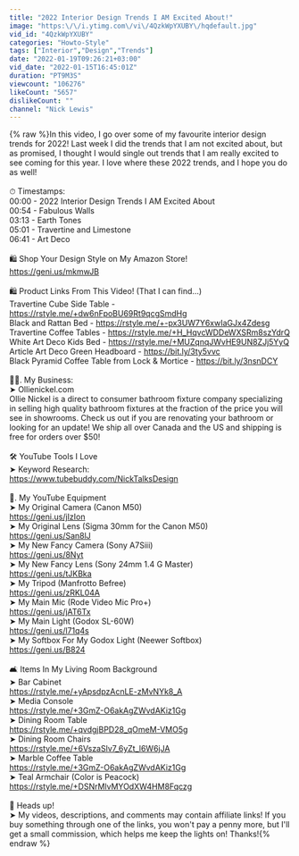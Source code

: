 ```yaml
---
title: "2022 Interior Design Trends I AM Excited About!"
image: "https:\/\/i.ytimg.com\/vi\/4QzkWpYXUBY\/hqdefault.jpg"
vid_id: "4QzkWpYXUBY"
categories: "Howto-Style"
tags: ["Interior","Design","Trends"]
date: "2022-01-19T09:26:21+03:00"
vid_date: "2022-01-15T16:45:01Z"
duration: "PT9M3S"
viewcount: "106276"
likeCount: "5657"
dislikeCount: ""
channel: "Nick Lewis"
---
```

{% raw %}In this video, I go over some of my favourite interior design trends for 2022!  Last week I did the trends that I am not excited about, but as promised, I thought I would single out trends that I am really excited to see coming for this year.  I love where these 2022 trends, and I hope you do as well!<br /><br />⏱   Timestamps:<br />00:00 - 2022 Interior Design Trends I AM Excited About<br />00:54 - Fabulous Walls<br />03:13 - Earth Tones<br />05:01 - Travertine and Limestone<br />06:41 - Art Deco<br /><br />🛍  Shop Your Design Style on My Amazon Store!<br /><a rel="nofollow" target="blank" href="https://geni.us/mkmwJB">https://geni.us/mkmwJB</a><br /><br />🛍 Product Links From This Video! (That I can find...)<br />Travertine Cube Side Table - <a rel="nofollow" target="blank" href="https://rstyle.me/+dw6nFpoBU69Rt9qcgSmdHg">https://rstyle.me/+dw6nFpoBU69Rt9qcgSmdHg</a><br />Black and Rattan Bed - <a rel="nofollow" target="blank" href="https://rstyle.me/+-px3UW7Y6xwIaGJx4Zdesg">https://rstyle.me/+-px3UW7Y6xwIaGJx4Zdesg</a><br />Travertine Coffee Tables - <a rel="nofollow" target="blank" href="https://rstyle.me/+H_HqvcWDDeWXSRm8szYdrQ">https://rstyle.me/+H_HqvcWDDeWXSRm8szYdrQ</a><br />White Art Deco Kids Bed - <a rel="nofollow" target="blank" href="https://rstyle.me/+MUZqnqJWvHE9UN8ZJj5YyQ">https://rstyle.me/+MUZqnqJWvHE9UN8ZJj5YyQ</a><br />Article Art Deco Green Headboard - <a rel="nofollow" target="blank" href="https://bit.ly/3ty5vvc">https://bit.ly/3ty5vvc</a><br />Black Pyramid Coffee Table from Lock &amp; Mortice - <a rel="nofollow" target="blank" href="https://bit.ly/3nsnDCY">https://bit.ly/3nsnDCY</a><br /><br />👨‍💻.  My Business:<br />➤ Ollienickel.com<br />Ollie Nickel is a direct to consumer bathroom fixture company specializing in selling high quality bathroom fixtures at the fraction of the price you will see in showrooms.  Check us out if you are renovating your bathroom or looking for an update!  We ship all over Canada and the US and shipping is free for orders over $50!<br /><br />🛠 YouTube Tools I Love<br />➤ Keyword Research: <br /><a rel="nofollow" target="blank" href="https://www.tubebuddy.com/NickTalksDesign">https://www.tubebuddy.com/NickTalksDesign</a><br /><br />📸.  My YouTube Equipment<br />➤ My Original Camera (Canon M50)<br /><a rel="nofollow" target="blank" href="https://geni.us/jIzIon">https://geni.us/jIzIon</a><br />➤ My Original Lens (Sigma 30mm for the Canon M50)<br /><a rel="nofollow" target="blank" href="https://geni.us/San8lJ">https://geni.us/San8lJ</a><br />➤ My New Fancy Camera (Sony A7Siii)<br /><a rel="nofollow" target="blank" href="https://geni.us/8Nyt">https://geni.us/8Nyt</a><br />➤ My New Fancy Lens (Sony 24mm 1.4 G Master)<br /><a rel="nofollow" target="blank" href="https://geni.us/tJKBka">https://geni.us/tJKBka</a><br />➤ My Tripod (Manfrotto Befree)<br /><a rel="nofollow" target="blank" href="https://geni.us/zRKL04A">https://geni.us/zRKL04A</a><br />➤ My Main Mic (Rode Video Mic Pro+)<br /><a rel="nofollow" target="blank" href="https://geni.us/jAT6Tx">https://geni.us/jAT6Tx</a><br />➤ My Main Light (Godox SL-60W)<br /><a rel="nofollow" target="blank" href="https://geni.us/l71q4s">https://geni.us/l71q4s</a><br />➤ My Softbox For My Godox Light (Neewer Softbox)<br /><a rel="nofollow" target="blank" href="https://geni.us/B824">https://geni.us/B824</a><br /><br />🛋 Items In My Living Room Background<br />➤ Bar Cabinet<br /><a rel="nofollow" target="blank" href="https://rstyle.me/+yApsdpzAcnLE-zMvNYk8_A">https://rstyle.me/+yApsdpzAcnLE-zMvNYk8_A</a><br />➤ Media Console<br /><a rel="nofollow" target="blank" href="https://rstyle.me/+3GmZ-O6akAgZWvdAKiz1Gg">https://rstyle.me/+3GmZ-O6akAgZWvdAKiz1Gg</a><br />➤ Dining Room Table<br /><a rel="nofollow" target="blank" href="https://rstyle.me/+qvdgjBPD28_qOmeM-VMO5g">https://rstyle.me/+qvdgjBPD28_qOmeM-VMO5g</a><br />➤ Dining Room Chairs<br /><a rel="nofollow" target="blank" href="https://rstyle.me/+6VszaSlv7_6yZt_l6W6jJA">https://rstyle.me/+6VszaSlv7_6yZt_l6W6jJA</a><br />➤ Marble Coffee Table<br /><a rel="nofollow" target="blank" href="https://rstyle.me/+3GmZ-O6akAgZWvdAKiz1Gg">https://rstyle.me/+3GmZ-O6akAgZWvdAKiz1Gg</a><br />➤ Teal Armchair (Color is Peacock)<br /><a rel="nofollow" target="blank" href="https://rstyle.me/+DSNrMlvMYOdXW4HM8Fqczg">https://rstyle.me/+DSNrMlvMYOdXW4HM8Fqczg</a><br /><br />👋    Heads up!  <br />➤ My videos, descriptions, and comments may contain affiliate links!  If you buy something through one of the links, you won't pay a penny more, but I'll get a small commission, which helps me keep the lights on!  Thanks!{% endraw %}
